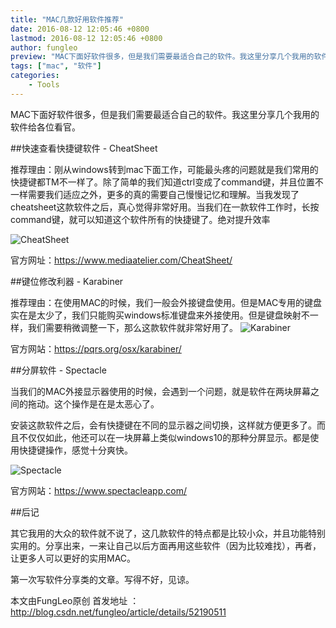 ```yaml
---
title: "MAC几款好用软件推荐"
date: 2016-08-12 12:05:46 +0800
lastmod: 2016-08-12 12:05:46 +0800
author: fungleo
preview: "MAC下面好软件很多，但是我们需要最适合自己的软件。我这里分享几个我用的软件给各位看官。快速查看快捷键软件-CheatSheet推荐理由：刚从windows转到mac下面工作，可能最头疼的问题就是我们常用的快捷键都TM不一样了。除了简单的我们知道ctrl变成了command键，并且位置不一样需要我们适应之外，更多的真的需要自己慢慢记忆和理解。当我发现了cheatsheet这款软件之"
tags: ["mac", "软件"]
categories:
    - Tools
---
```


MAC下面好软件很多，但是我们需要最适合自己的软件。我这里分享几个我用的软件给各位看官。

##快速查看快捷键软件 - CheatSheet

推荐理由：刚从windows转到mac下面工作，可能最头疼的问题就是我们常用的快捷键都TM不一样了。除了简单的我们知道ctrl变成了command键，并且位置不一样需要我们适应之外，更多的真的需要自己慢慢记忆和理解。当我发现了cheatsheet这款软件之后，真心觉得非常好用。当我们在一款软件工作时，长按command键，就可以知道这个软件所有的快捷键了。绝对提升效率

![CheatSheet](https://www.mediaatelier.com/CheatSheet/imgs/main.png)

官方网址：https://www.mediaatelier.com/CheatSheet/

##键位修改利器 - Karabiner

推荐理由：在使用MAC的时候，我们一般会外接键盘使用。但是MAC专用的键盘实在是太少了，我们只能购买windows标准键盘来外接使用。但是键盘映射不一样，我们需要稍微调整一下，那么这款软件就非常好用了。
![Karabiner](https://pqrs.org/osx/karabiner/img/karabiner-icon@2x.png)

官方网站：https://pqrs.org/osx/karabiner/

##分屏软件 - Spectacle

当我们的MAC外接显示器使用的时候，会遇到一个问题，就是软件在两块屏幕之间的拖动。这个操作是在是太恶心了。

安装这款软件之后，会有快捷键在不同的显示器之间切换，这样就方便更多了。而且不仅仅如此，他还可以在一块屏幕上类似windows10的那种分屏显示。都是使用快捷键操作，感觉十分爽快。

![Spectacle](http://img.blog.csdn.net/20160812115944105)

官方网站：https://www.spectacleapp.com/

##后记

其它我用的大众的软件就不说了，这几款软件的特点都是比较小众，并且功能特别实用的。分享出来，一来让自己以后方面再用这些软件（因为比较难找），再者，让更多人可以更好的实用MAC。

第一次写软件分享类的文章。写得不好，见谅。

本文由FungLeo原创 首发地址 ：http://blog.csdn.net/fungleo/article/details/52190511 